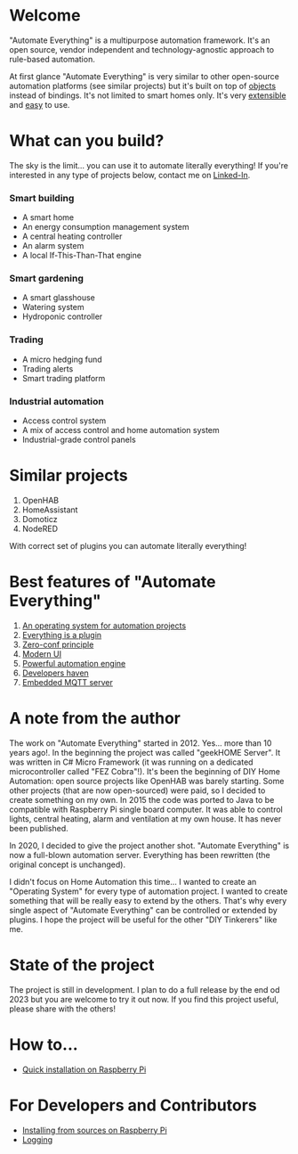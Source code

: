 # Welcome
"Automate Everything" is a multipurpose automation framework. It's an open source, vendor independent and technology-agnostic approach to rule-based automation.

At first glance "Automate Everything" is very similar to other open-source automation platforms (see similar projects) but it's built on top of [objects](doc/features/Powerful-automation-engine.md) instead of bindings.
It's not limited to smart homes only. It's very [extensible](doc/features/Everything-is-a-plugin.md) and [easy](doc/features/Modern-UI.md) to use.

# What can you build?
The sky is the limit... you can use it to automate literally everything! If you're interested in any type of projects below, contact me on [Linked-In](https://www.linkedin.com/in/tomasz-babiuk/).

### Smart building
- A smart home
- An energy consumption management system
- A central heating controller
- An alarm system
- A local If-This-Than-That engine

### Smart gardening
- A smart glasshouse
- Watering system
- Hydroponic controller

### Trading
- A micro hedging fund
- Trading alerts
- Smart trading platform

### Industrial automation
- Access control system
- A mix of access control and home automation system
- Industrial-grade control panels

# Similar projects
1. OpenHAB
2. HomeAssistant
3. Domoticz 
4. NodeRED

With correct set of plugins you can automate literally everything!

# Best features of "Automate Everything"
1. [An operating system for automation projects](doc/features/OS-for-automation-projects.md)
2. [Everything is a plugin](doc/features/Everything-is-a-plugin.md)
3. [Zero-conf principle](doc/features/Zero-conf-principle.md)
4. [Modern UI](doc/features/Modern-UI.md)
5. [Powerful automation engine](doc/features/Powerful-automation-engine.md)
6. [Developers haven](doc/features/Developers-haven.md) 
7. [Embedded MQTT server](doc/features/Embedded-mqtt-server.md)

# A note from the author
The work on "Automate Everything" started in 2012. Yes... more than 10 years ago!. In the beginning the project was called "geekHOME Server". It was written in C# Micro Framework (it was running on a dedicated microcontroller called "FEZ Cobra"!). It's been the beginning of DIY Home Automation: open source projects like OpenHAB was barely starting. Some other projects (that are now open-sourced) were paid, so I decided to create something on my own.
In 2015 the code was ported to Java to be compatible with Raspberry Pi single board computer. It was able to control lights, central heating, alarm and ventilation at my own house. It has never been published.

In 2020, I decided to give the project another shot. "Automate Everything" is now a full-blown automation server. Everything has been rewritten (the original concept is unchanged).

I didn't focus on Home Automation this time... I wanted to create an "Operating System" for every type of automation project. I wanted to create something that will be really easy to extend by the others. That's why every single aspect of "Automate Everything" can be controlled or extended by plugins. I hope the project will be useful for the other "DIY Tinkerers" like me.


# State of the project
The project is still in development. I plan to do a full release by the end od 2023 but you are welcome to try it out now. 
If you find this project useful, please share with the others!

# How to...
- [Quick installation on Raspberry Pi](doc/howtos/Quick-install-on-Raspberry-Pi.md)

# For Developers and Contributors
- [Installing from sources on Raspberry Pi](doc/dev/Installing-from-sources-on-Raspberry-Pi.md)
- [Logging](doc/dev/Logging.md)
